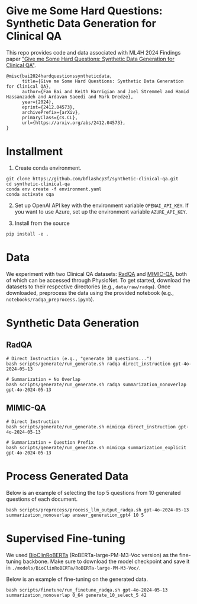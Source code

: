 # Give me Some Hard Questions: Synthetic Data Generation for Clinical QA

This repo provides code and data associated with ML4H 2024 Findings paper ["Give me Some Hard Questions: Synthetic Data Generation for Clinical QA"](https://arxiv.org/abs/2412.04573).
```
@misc{bai2024hardquestionssyntheticdata,
      title={Give me Some Hard Questions: Synthetic Data Generation for Clinical QA}, 
      author={Fan Bai and Keith Harrigian and Joel Stremmel and Hamid Hassanzadeh and Ardavan Saeedi and Mark Dredze},
      year={2024},
      eprint={2412.04573},
      archivePrefix={arXiv},
      primaryClass={cs.CL},
      url={https://arxiv.org/abs/2412.04573}, 
}
```

# Installment

1. Create conda environment.
```
git clone https://github.com/bflashcp3f/synthetic-clinical-qa.git
cd synthetic-clinical-qa
conda env create -f environment.yaml
conda activate cqa
```

2. Set up OpenAI API key with the environment variable `OPENAI_API_KEY`. If you want to use Azure, set up the environment variable `AZURE_API_KEY`.

3. Install from the source
```
pip install -e .
```

# Data
We experiment with two Clinical QA datasets: [RadQA](https://physionet.org/content/radqa/1.0.0/) and [MIMIC-QA](https://physionet.org/content/mimic-iii-question-answer/1.0.0/), both of which can be accessed through PhysioNet. To get started, download the datasets to their respective directories (e.g., `data/raw/radqa`). Once downloaded, preprocess the data using the provided notebook (e.g., `notebooks/radqa_preprocess.ipynb`).

# Synthetic Data Generation
## RadQA
```
# Direct Instruction (e.g., "generate 10 questions...")
bash scripts/generate/run_generate.sh radqa direct_instruction gpt-4o-2024-05-13

# Summarization + No Overlap
bash scripts/generate/run_generate.sh radqa summarization_nonoverlap gpt-4o-2024-05-13
```
## MIMIC-QA
```
# Direct Instruction
bash scripts/generate/run_generate.sh mimicqa direct_instruction gpt-4o-2024-05-13

# Summarization + Question Prefix
bash scripts/generate/run_generate.sh mimicqa summarization_explicit gpt-4o-2024-05-13
```

# Process Generated Data
Below is an example of selecting the top 5 questions from 10 generated questions of each document.
```
bash scripts/preprocess/process_llm_output_radqa.sh gpt-4o-2024-05-13 summarization_nonoverlap answer_generation_gpt4 10 5
```

# Supervised Fine-tuning
We used [BioClinRoBERTa](https://github.com/facebookresearch/bio-lm) (RoBERTa-large-PM-M3-Voc version) as the fine-tuning backbone. Make sure to download the model checkpoint and save it in `./models/BioClinRoBERTa/RoBERTa-large-PM-M3-Voc/`.

 Below is an example of fine-tuning on the generated data.
```
bash scripts/finetune/run_finetune_radqa.sh gpt-4o-2024-05-13 summarization_nonoverlap 0_64 generate_10_select_5 42
```